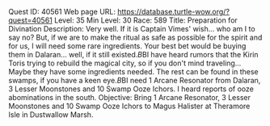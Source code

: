 Quest ID: 40561
Web page URL: https://database.turtle-wow.org/?quest=40561
Level: 35
Min Level: 30
Race: 589
Title: Preparation for Divination
Description: Very well. If it is Captain Vimes' wish... who am I to say no? But, if we are to make the ritual as safe as possible for the spirit and for us, I will need some rare ingredients. Your best bet would be buying them in Dalaran... well, if it still existed.$B$BI have heard rumors that the Kirin Toris trying to rebuild the magical city, so if you don't mind traveling... Maybe they have some ingredients needed. The rest can be found in these swamps, if you have a keen eye.$B$BI need 1 Arcane Resonator from Dalaran, 3 Lesser Moonstones and 10 Swamp Ooze Ichors. I heard reports of ooze abominations in the south.
Objective: Bring 1 Arcane Resonator, 3 Lesser Moonstones and 10 Swamp Ooze Ichors to Magus Halister at Theramore Isle in Dustwallow Marsh.
